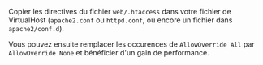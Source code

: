 Copier les directives du fichier `web/.htaccess` dans votre fichier de VirtualHost (`apache2.conf` ou `httpd.conf`, ou encore un fichier dans `apache2/conf.d`).

Vous pouvez ensuite remplacer les occurences de `AllowOverride All` par `AllowOverride None` et bénéficier d'un gain de performance.
